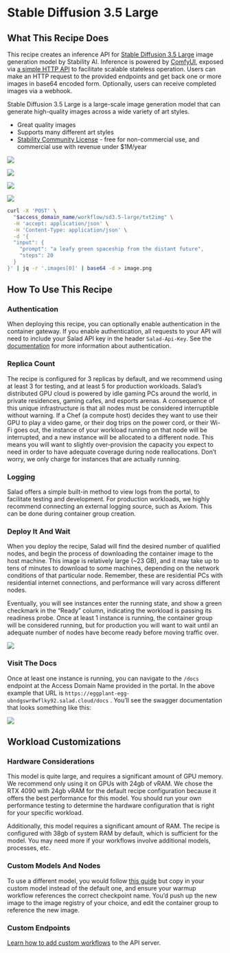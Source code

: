 # Stable Diffusion 3.5 Large

## What This Recipe Does

This recipe creates an inference API for [Stable Diffusion 3.5 Large](https://huggingface.co/stabilityai/stable-diffusion-3.5-large) image generation model by Stability AI.
Inference is powered by [ComfyUI](https://github.com/comfyanonymous/ComfyUI/), exposed via [a simple HTTP API](https://github.com/SaladTechnologies/comfyui-api) to facilitate scalable stateless operation.
Users can make an HTTP request to the provided endpoints and get back one or more images in base64 encoded form.
Optionally, users can receive completed images via a webhook.

Stable Diffusion 3.5 Large is a large-scale image generation model that can generate high-quality images across a wide variety of art styles.

- Great quality images
- Supports many different art styles
- [Stability Community License](https://stability.ai/news/license-update) - free for non-commercial use, and commercial use with revenue under $1M/year

![](images/sd35-large-image-1.png)

![](images/sd35-large-image-2.png)

![](images/sd35-large-image-3.png)

![](images/sd35-large-image-4.png)

```bash
curl -X 'POST' \
  "$access_domain_name/workflow/sd3.5-large/txt2img" \
  -H 'accept: application/json' \
  -H 'Content-Type: application/json' \
  -d '{
  "input": {
    "prompt": "a leafy green spaceship from the distant future",
    "steps": 20
  }
}' | jq -r '.images[0]' | base64 -d > image.png
```

## How To Use This Recipe

### Authentication

When deploying this recipe, you can optionally enable authentication in the container gateway.
If you enable authentication, all requests to your API will need to include your Salad API key in the header `Salad-Api-Key`.
See the [documentation](https://docs.salad.com/container-engine/gateway/sending-requests#authenticated-requests) for more information about authentication.

### Replica Count

The recipe is configured for 3 replicas by default, and we recommend using at least 3 for testing, and at least 5 for production workloads.
Salad’s distributed GPU cloud is powered by idle gaming PCs around the world, in private residences, gaming cafes, and esports arenas.
A consequence of this unique infrastructure is that all nodes must be considered interruptible without warning.
If a Chef (a compute host) decides they want to use their GPU to play a video game, or their dog trips on the power cord, or their Wi-Fi goes out, the instance of your workload running on that node will be interrupted, and a new instance will be allocated to a different node.
This means you will want to slightly over-provision the capacity you expect to need in order to have adequate coverage during node reallocations.
Don’t worry, we only charge for instances that are actually running.

### Logging

Salad offers a simple built-in method to view logs from the portal, to facilitate testing and development.
For production workloads, we highly recommend connecting an external logging source, such as Axiom.
This can be done during container group creation.

### Deploy It And Wait

When you deploy the recipe, Salad will find the desired number of qualified nodes, and begin the process of downloading the container image to the host machine.
This image is relatively large (~23 GB), and it may take up to tens of minutes to download to some machines, depending on the network conditions of that particular node.
Remember, these are residential PCs with residential internet connections, and performance will vary across different nodes.

Eventually, you will see instances enter the running state, and show a green checkmark in the “Ready” column, indicating the workload is passing its readiness probe.
Once at least 1 instance is running, the container group will be considered running, but for production you will want to wait until an adequate number of nodes have become ready before moving traffic over.

![](images/deploy-sd35-large-1.png)

### Visit The Docs

Once at least one instance is running, you can navigate to the `/docs` endpoint at the Access Domain Name provided in the portal.
In the above example that URL is `https://eggplant-egg-ubndgswr8wflky92.salad.cloud/docs` .
You’ll see the swagger documentation that looks something like this:

![](images/sd35-large-docs-1.png)


## Workload Customizations

### **Hardware Considerations**

This model is quite large, and requires a significant amount of GPU memory. We recommend only using it on GPUs with 24gb of vRAM.
We chose the RTX 4090 with 24gb vRAM for the default recipe configuration because it offers the best performance for this model.
You should run your own performance testing to determine the hardware configuration that is right for your specific workload.

Additionally, this model requires a significant amount of RAM. The recipe is configured with 38gb of system RAM by default, which is sufficient for the model.
You may need more if your workflows involve additional models, processes, etc.

### Custom Models And Nodes

To use a different model, you would follow [this guide](https://docs.salad.com/container-engine/guides/stable-diffusion/basic-how-to-deploy-stable-diffusion-on-salad-comfy) but copy in your custom model instead of the default one, and ensure your warmup workflow references the correct checkpoint name.
You’d push up the new image to the image registry of your choice, and edit the container group to reference the new image.

### Custom Endpoints

[Learn how to add custom workflows](https://github.com/SaladTechnologies/comfyui-api?tab=readme-ov-file#generating-new-workflow-endpoints) to the API server.
